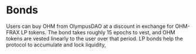 # Bonds

Users can buy OHM from OlympusDAO at a discount in exchange for OHM-FRAX LP tokens. The bond takes roughly 15 epochs to vest, and OHM tokens are vested linearly to the user over that period. LP bonds help the protocol to accumulate and lock liquidity,

